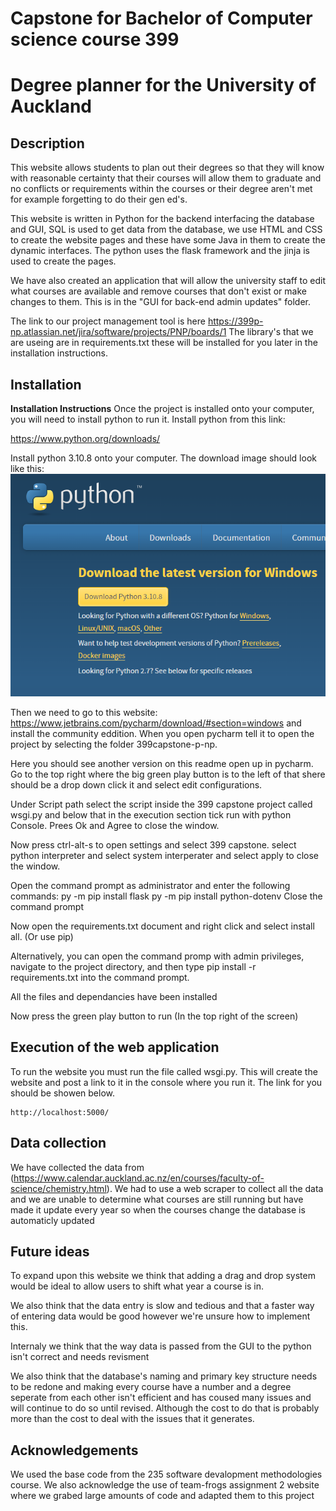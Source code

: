 # Capstone for Bachelor of Computer science course 399
# Degree planner for the University of Auckland


## Description
This website allows students to plan out their degrees so that they will know with reasonable certainty that their courses will allow them to graduate and no conflicts or requirements within the courses or their degree aren't met for example forgetting to do their gen ed's.

This website is written in Python for the backend interfacing the database and GUI, SQL is used to get data from the 
database, we use HTML and CSS to create the website pages and these have some Java in them to create the dynamic interfaces.
The python uses the flask framework and the jinja is used to create the pages.

We have also created an application that will allow the university staff to edit what courses are available and remove courses that don't exist or make changes to them. This is in the "GUI for back-end admin updates" folder.

The link to our project management tool is here https://399p-np.atlassian.net/jira/software/projects/PNP/boards/1
The library's that we are useing are in requirements.txt these will be installed for you later in the installation instructions.

## Installation
**Installation Instructions**
Once the project is installed onto your computer, you will need to install python to run it. Install python from this link:

https://www.python.org/downloads/

Install python 3.10.8 onto your computer. The download image should look like this:
![img.png](img.png)

Then we need to go to this website: https://www.jetbrains.com/pycharm/download/#section=windows and install the community eddition.
When you open pycharm tell it to open the project by selecting the folder 399capstone-p-np.

Here you should see another version on this readme open up in pycharm. Go to the top right where the big green play button is to the left of that shere should be a drop down click it and select edit configurations.

Under Script path select the script inside the 399 capstone project called wsgi.py and below that in the execution section tick run with python Console. Prees Ok and Agree to close the window.

Now press ctrl-alt-s to open settings and select 399 capstone. select python interpreter and select system interperater and select apply to close the window.

Open the command prompt as administrator and enter the following commands:
py -m pip install flask
py -m pip install python-dotenv
Close the command prompt

Now open the requirements.txt document and right click and select install all. (Or use pip)

Alternatively, you can open the command promp with admin privileges, navigate to the project directory, and then type pip install -r requirements.txt into the command prompt. 

All the files and dependancies have been installed

Now press the green play button to run (In the top right of the screen)




## Execution of the web application

To run the website you must run the file called wsgi.py. This will create the website and post a link to it in the console where you run it. The link for you should be showen below.
````
http://localhost:5000/
```` 

## Data collection

We have collected the data from 
(https://www.calendar.auckland.ac.nz/en/courses/faculty-of-science/chemistry.html). We had to use a web scraper to collect all the data and we are unable to determine what courses are still running but have made it update every year so when the courses change the database is automaticly updated

## Future ideas

To expand upon this website we think that adding a drag and drop system would be ideal to allow users to shift what year a course is in. 

We also think that the data entry is slow and tedious and that a faster way of entering data would be good however we're unsure how to implement this.

Internaly we think that the way data is passed from the GUI to the python isn't correct and needs revisment

We also think that the database's naming and primary key structure needs to be redone and making every course have a number and a degree seperate from each other isn't efficient and has coused many issues and will continue to do so until revised. Although the cost to do that is probably more than the cost to deal with the issues that it generates.


## Acknowledgements
We used the base code from the 235 software devalopment methodologies course.
We also acknowledge the use of team-frogs assignment 2 website where we grabed large amounts of code and adapted them to this project

